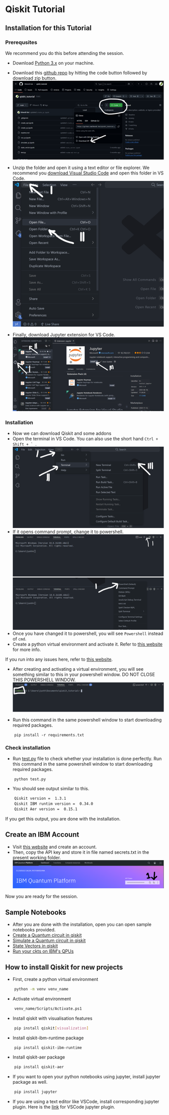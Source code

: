 # Qiskit Tutorial

## Installation for this Tutorial

### Prerequsites

We recommend you do this before attending the session.

- Download [Python 3.x](https://www.python.org/downloads/) on your machine.
- Download this [github repo](https://github.com/bhendi-boi/qiskit_tutorial) by hitting the code button followed by download zip button.
  ![images/github_download.png](images/github_download.png)
- Unzip the folder and open it using a text editor or file explorer. We recommend you [download Visual Studio Code](https://code.visualstudio.com/download) and open this folder in VS Code.
  ![images/vscode_open_folder.png](images/vscode_open_folder.png)

- Finally, download Jupyter extension for VS Code.
  ![images/download_extension.png](images/download_extension.png)

### Installation

- Now we can download Qiskit and some addons
- Open the terminal in VS Code. You can also use the short hand `` Ctrl + Shift + `  ``.
  ![images/open_terminal.png](images/open_terminal.png)
- If it opens command prompt, change it to powershell.
  ![images/change_to_powershell_1.png](images/change_to_powershell_1.png)
  ![images/change_to_powershell_2.png](images/change_to_powershell_2.png)
- Once you have changed it to powershell, you will see `Powershell` instead of `cmd`.
- Create a python virtual environment and activate it. Refer to [this website](https://www.freecodecamp.org/news/how-to-setup-virtual-environments-in-python/) for more info.

If you run into any issues here, refer to [this website](https://superuser.com/questions/106360/how-to-enable-execution-of-powershell-scripts).

- After creating and activating a virtual environment, you will see something similar to this in your powershell window. DO NOT CLOSE THIS POWERSHELL WINDOW.
  ![images/activate_venv.png](images/activate_venv.png)

- Run this command in the same powershell window to start downloading required packages.

```
    pip install -r requirements.txt
```

### Check installation

- Run [test.py](test.py) file to check whether your installation is done perfectly. Run this command in the same powershell window to start downloading required packages.

```
    python test.py
```

- You should see output similar to this.

```bash
    Qiskit version =  1.3.1
    Qiskit IBM runtim version =  0.34.0
    Qiskit Aer version =  0.15.1
```

If you get this output, you are done with the installation.

## Create an IBM Account

- Visit [this website](https://quantum.ibm.com/) and create an account.
- Then, copy the API key and store it in file named secrets.txt in the present working folder.
  ![images/ibm_1.png](images/ibm_1.png)

Now you are ready for the session.

## Sample Notebooks

- After you are done with the installation, open you can open sample notebooks provided.
- [Create a Quantum circuit in qiskit](create_qc.ipynb)
- [Simulate a Quantum circuit in qiskit](simulate_qc.ipynb)
- [State Vectors in qiskit](state_vector.ipynb)
- [Run your ckts on IBM's QPUs](run_qc.ipynb)

## How to install Qiskit for new projects

- First, create a python virtual environment

```bash
    python -m venv venv_name
```

- Activate virtual environment

```bash
    venv_name/Scripts/Activate.ps1
```

- Install qiskit with visualisation features

```bash
    pip install qiskit[visualization]
```

- Install qiskit-ibm-runtime package

```bash
    pip install qiskit-ibm-runtime
```

- Install qiskit-aer package

```bash
    pip install qiskit-aer
```

- If you want to open your python notebooks using jupyter, install jupyter package as well.

```bash
    pip install jupyter
```

- If you are using a text editor like VSCode, install corresponding jupyter plugin. Here is the [link](https://marketplace.visualstudio.com/items?itemName=ms-toolsai.jupyter) for VSCode jupyter plugin.
